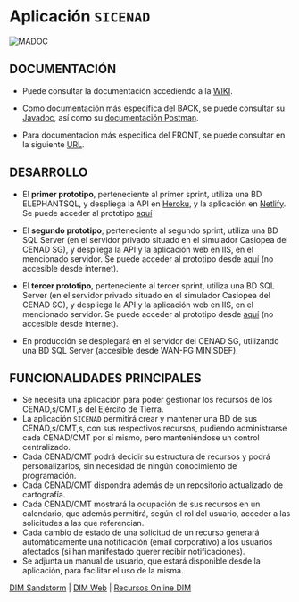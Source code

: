 # Aplicación `SICENAD` 

![MADOC](https://git.institutomilitar.com/sicenad/sicenad/-/wikis/7.-MANUAL_USUARIO/imagenes/madoc.png)

## DOCUMENTACIÓN

- Puede consultar la documentación accediendo a la [WIKI](https://git.institutomilitar.com/sicenad/sicenad/wikis/home).

- Como documentación más específica del BACK, se puede consultar su [Javadoc](https://sicenad.github.io/sicenad_backend_javadoc_documentation/), así como su [documentación Postman](https://documenter.getpostman.com/view/15313739/UVByHpXD).

- Para documentacion más especifica del FRONT, se puede consultar en la siguiente [URL](https://sicenad.github.io/sicenad_frontend_documentation/).

## DESARROLLO

- El **primer prototipo**, perteneciente al primer sprint, utiliza una BD ELEPHANTSQL, y despliega la API en [Heroku](https://www.heroku.com/), y la aplicación en [Netlify](https://www.netlify.com/). Se puede acceder al prototipo [aquí](https://sicenad.netlify.app/)

- El **segundo prototipo**, perteneciente al segundo sprint, utiliza una BD SQL Server (en el servidor privado situado en el simulador Casiopea del CENAD SG), y despliega la API y la aplicación web en IIS, en el mencionado servidor. Se puede acceder al prototipo desde [aquí](http://192.168.100.199/sicenad) (no accesible desde internet). 

- El **tercer prototipo**, perteneciente al tercer sprint, utiliza una BD SQL Server (en el servidor privado situado en el simulador Casiopea del CENAD SG), y despliega la API y la aplicación web en IIS, en el mencionado servidor. Se puede acceder al prototipo desde [aquí](http://192.168.100.199/sicenad) (no accesible desde internet). 

- En producción se desplegará en el servidor del CENAD SG, utilizando una BD SQL Server (accesible desde WAN-PG MINISDEF).

## FUNCIONALIDADES PRINCIPALES

- Se necesita una aplicación para poder gestionar los recursos de los CENAD,s/CMT,s del Ejército de Tierra.  
- La aplicación `SICENAD` permitirá crear y mantener una BD de sus CENAD,s/CMT,s, con sus respectivos recursos, pudiendo administrarse cada CENAD/CMT por sí mismo, pero manteniéndose un control centralizado.
- Cada CENAD/CMT podrá decidir su estructura de recursos y podrá personalizarlos, sin necesidad de ningún conocimiento de programación.
- Cada CENAD/CMT dispondrá además de un repositorio actualizado de cartografía.
- Cada CENAD/CMT mostrará la ocupación de sus recursos en un calendario, que además permitirá, según el rol del usuario, acceder a las solicitudes a las que referencian.
- Cada cambio de estado de una solicitud de un recurso generará automáticamente una notificación (email corporativo) a los usuarios afectados (si han manifestado querer recibir notificaciones).
- Se adjunta un manual de usuario, que estará disponible desde la aplicación, para facilitar el uso de la misma.

[DIM Sandstorm](https://dim.institutomilitar.com/) |  [DIM Web](https://web.institutomilitar.com/) | [Recursos Online DIM](https://web.institutomilitar.com/recursos-online.html)
